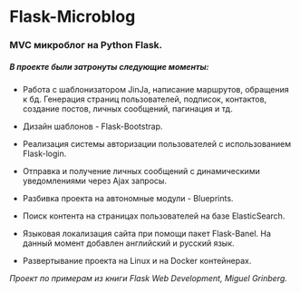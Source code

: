 # Flask-Microblog
### MVC микроблог на Python Flask.

##### В проекте были затронуты следующие моменты:

- Работа с шаблонизатором JinJa, написание маршрутов, обращения к бд. Генерация страниц пользователей, подписок, контактов, создание постов, личных сообщений, пагинация и тд.

- Дизайн шаблонов - Flask-Bootstrap.

- Реализация системы авторизации пользователей с использованием Flask-login.

- Отправка и получение личных сообщений с динамическими уведомлениями через Ajax запросы.

- Разбивка проекта на автономные модули - Blueprints.

- Поиск контента на страницах пользователей на базе ElasticSearch.

- Языковая локализация сайта при помощи пакет Flask-Banel. На данный момент добавлен английский и русский язык.

- Развертывание проекта на Linux и на Docker контейнерах.


*Проект по примерам из книги Flask Web Development, Miguel Grinberg.*

